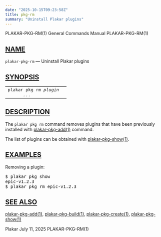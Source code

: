 ```yaml
---
date: "2025-10-15T09:23:58Z"
title: pkg-rm
summary: "Uninstall Plakar plugins"
---
```

<div class="head" role="doc-pageheader" aria-label="Manual header
  line"><span class="head-ltitle">PLAKAR-PKG-RM(1)</span>
  <span class="head-vol">General Commands Manual</span>
  <span class="head-rtitle">PLAKAR-PKG-RM(1)</span></div>
<main class="manual-text">
<section class="Sh">
<h2 class="Sh" id="NAME"><a class="permalink" href="#NAME">NAME</a></h2>
<p class="Pp"><code class="Nm">plakar-pkg-rm</code> &#x2014;
    <span class="Nd" role="doc-subtitle">Uninstall Plakar plugins</span></p>
</section>
<section class="Sh">
<h2 class="Sh" id="SYNOPSIS"><a class="permalink" href="#SYNOPSIS">SYNOPSIS</a></h2>
<table class="Nm">
  <tr>
    <td><code class="Nm">plakar pkg rm <var class="Ar">plugin
      ...</var></code></td>
    <td></td>
  </tr>
</table>
</section>
<section class="Sh">
<h2 class="Sh" id="DESCRIPTION"><a class="permalink" href="#DESCRIPTION">DESCRIPTION</a></h2>
<p class="Pp">The <code class="Nm">plakar pkg rm</code> command removes plugins
    that have been previously installed with
    <a class="Xr" href="../plakar-pkg-add/" aria-label="plakar-pkg-add, section
    1">plakar-pkg-add(1)</a> command.</p>
<p class="Pp">The list of plugins can be obtained with
    <a class="Xr" href="../plakar-pkg-show/" aria-label="plakar-pkg-show,
    section 1">plakar-pkg-show(1)</a>.</p>
</section>
<section class="Sh">
<h2 class="Sh" id="EXAMPLES"><a class="permalink" href="#EXAMPLES">EXAMPLES</a></h2>
<p class="Pp">Removing a plugin:</p>
<div class="Bd Pp Bd-indent Li">
<pre>$ plakar pkg show
epic-v1.2.3
$ plakar pkg rm epic-v1.2.3</pre>
</div>
</section>
<section class="Sh">
<h2 class="Sh" id="SEE_ALSO"><a class="permalink" href="#SEE_ALSO">SEE
  ALSO</a></h2>
<p class="Pp"><a class="Xr" href="../plakar-pkg-add/" aria-label="plakar-pkg-add,
    section 1">plakar-pkg-add(1)</a>,
    <a class="Xr" href="../plakar-pkg-build/" aria-label="plakar-pkg-build,
    section 1">plakar-pkg-build(1)</a>,
    <a class="Xr" href="../plakar-pkg-create/" aria-label="plakar-pkg-create,
    section 1">plakar-pkg-create(1)</a>,
    <a class="Xr" href="../plakar-pkg-show/" aria-label="plakar-pkg-show,
    section 1">plakar-pkg-show(1)</a></p>
</section>
</main>
<div class="foot" role="doc-pagefooter" aria-label="Manual footer
  line"><span class="foot-left">Plakar</span> <span class="foot-date">July 11,
  2025</span> <span class="foot-right">PLAKAR-PKG-RM(1)</span></div>
